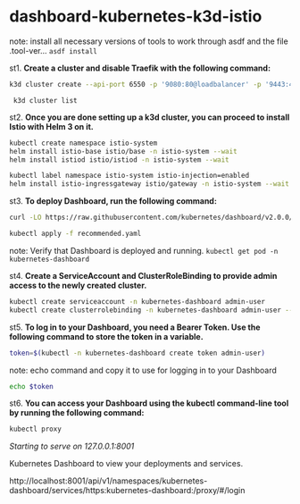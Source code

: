 # dashboard-kubernetes-k3d-istio

  note: install all necessary versions of tools to work through asdf and the file .tool-ver...
`asdf install`

st1. **Create a cluster and disable Traefik with the following command:**

```zsh 
k3d cluster create --api-port 6550 -p '9080:80@loadbalancer' -p '9443:443@loadbalancer' --agents 2 --k3s-arg '--disable=traefik@server:*'
```
` k3d cluster list`

st2. **Once you are done setting up a k3d cluster, you can proceed to install Istio with Helm 3 on it.**

```zsh
kubectl create namespace istio-system
helm install istio-base istio/base -n istio-system --wait
helm install istiod istio/istiod -n istio-system --wait

```
```zsh
kubectl label namespace istio-system istio-injection=enabled
helm install istio-ingressgateway istio/gateway -n istio-system --wait
```
st3. **To deploy Dashboard, run the following command:**

```zsh
curl -LO https://raw.githubusercontent.com/kubernetes/dashboard/v2.0.0/aio/deploy/recommended.yaml
```

```zsh
kubectl apply -f recommended.yaml
```
   
  note: Verify that Dashboard is deployed and running.
`kubectl get pod -n kubernetes-dashboard`

st4. **Create a ServiceAccount and ClusterRoleBinding to provide admin access to the newly created cluster.**
```zsh
kubectl create serviceaccount -n kubernetes-dashboard admin-user
kubectl create clusterrolebinding -n kubernetes-dashboard admin-user --clusterrole cluster-admin --serviceaccount=kubernetes-dashboard:admin-user

```
st5. **To log in to your Dashboard, you need a Bearer Token. Use the following command to store the token in a variable.**

```zsh
token=$(kubectl -n kubernetes-dashboard create token admin-user)
```
note: echo command and copy it to use for logging in to your Dashboard
```zsh
echo $token
```

st6. **You can access your Dashboard using the kubectl command-line tool by running the following command:**

```zsh
kubectl proxy
```
_Starting to serve on 127.0.0.1:8001_

Kubernetes Dashboard to view your deployments and services.

http://localhost:8001/api/v1/namespaces/kubernetes-dashboard/services/https:kubernetes-dashboard:/proxy/#/login


